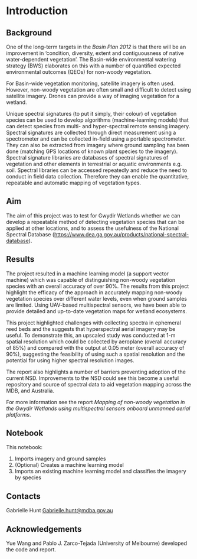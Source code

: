 # Introduction 
## Background
One of the long-term targets in the *Basin Plan 2012* is that there will be an improvement in ‘condition, diversity, extent and contiguousness of native water-dependent vegetation’. The Basin-wide environmental watering strategy (BWS) elaborates on this with a number of quantified expected environmental outcomes (QEOs) for non-woody vegetation.

For Basin-wide vegetation monitoring, satellite imagery is often used. However, non-woody vegetation are often small and difficult to detect using satellite imagery. Drones can provide a way of imaging vegetation for a wetland. 

Unique spectral signatures (to put it simply, their colour) of vegetation species can be used to develop algorithms (machine-learning models) that can detect species from multi- and hyper-spectral remote sensing imagery. Spectral signatures are collected through direct measurement using a spectrometer and can be collected in-field using a portable spectrometer. They can also be extracted from imagery where ground sampling has been done (matching GPS locations of known plant species to the imagery). Spectral signature libraries are databases of spectral signatures of vegetation and other elements in terrestrial or aquatic environments e.g. soil. Spectral libraries can be accessed repeatedly and reduce the need to conduct in field data collection. Therefore they can enable the quantitative, repeatable and automatic mapping of vegetation types.

## Aim
The aim of this project was to test for Gwydir Wetlands whether we can develop a repeatable method of detecting vegetation species that can be applied at other locations, and to assess the usefulness of the National Spectral Database (https://www.dea.ga.gov.au/products/national-spectral-database).

## Results
The project resulted in a machine learning model (a support vector machine) which was capable of distinguishing non-woody vegetation species with an overall accuracy of over 90%. The results from this project highlight the efficacy of the approach in accurately mapping non-woody vegetation species over different water levels, even when ground samples are limited. Using UAV-based multispectral sensors, we have been able to provide detailed and up-to-date vegetation maps for wetland ecosystems. 

This project highlighted challenges with collecting spectra in ephemeral reed beds and the suggests that hyperspectral aerial imagery may be useful. To demonstrate this, an upscaled study was conducted at 1-m spatial resolution which could be collected by aeroplane (overall accuracy of 85%) and compared with the output at 0.05 meter (overall accuracy of 90%), suggesting the feasibility of using such a spatial resolution and the potential for using higher spectral resolution images. 

The report also highlights a number of barriers preventing adoption of the current NSD. Improvements to the NSD could see this become a useful repository and source of spectral data to aid vegetation mapping across the MDB, and Australia.

For more information see the report *Mapping of non-woody vegetation in the Gwydir Wetlands using multispectral sensors onboard unmanned aerial platforms*.

## Notebook
This notebook:
1. Imports imagery and ground samples
2. (Optional) Creates a machine learning model
3. Imports an existing machine learning model and classifies the imagery by species

## Contacts
Gabrielle Hunt Gabrielle.hunt@mdba.gov.au 

## Acknowledgements
Yue Wang and Pablo J. Zarco-Tejada (University of Melbourne) developed the code and report.
